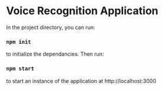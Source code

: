 # Voice Recognition Application


In the project directory, you can run:

### `npm init`

to initialize the dependancies. Then run:

### `npm start`

to start an instance of the application at http://localhost:3000
